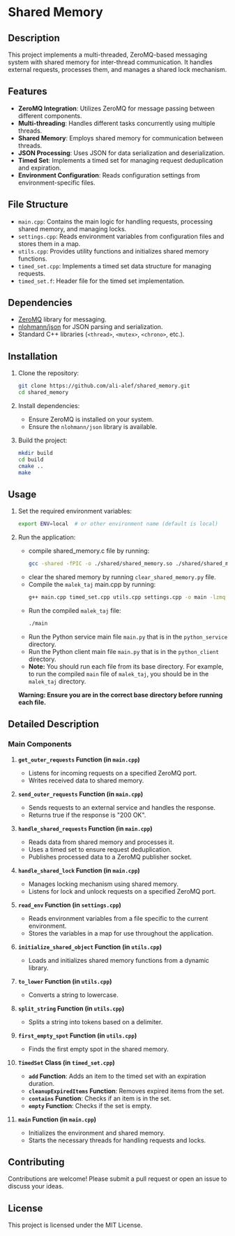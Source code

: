 # Shared Memory

## Description

This project implements a multi-threaded, ZeroMQ-based messaging system with shared memory for inter-thread communication. It handles external requests, processes them, and manages a shared lock mechanism.

## Features

- **ZeroMQ Integration**: Utilizes ZeroMQ for message passing between different components.
- **Multi-threading**: Handles different tasks concurrently using multiple threads.
- **Shared Memory**: Employs shared memory for communication between threads.
- **JSON Processing**: Uses JSON for data serialization and deserialization.
- **Timed Set**: Implements a timed set for managing request deduplication and expiration.
- **Environment Configuration**: Reads configuration settings from environment-specific files.

## File Structure

- `main.cpp`: Contains the main logic for handling requests, processing shared memory, and managing locks.
- `settings.cpp`: Reads environment variables from configuration files and stores them in a map.
- `utils.cpp`: Provides utility functions and initializes shared memory functions.
- `timed_set.cpp`: Implements a timed set data structure for managing requests.
- `timed_set.f`: Header file for the timed set implementation.

## Dependencies

- [ZeroMQ](https://zeromq.org/) library for messaging.
- [nlohmann/json](https://github.com/nlohmann/json) for JSON parsing and serialization.
- Standard C++ libraries (`<thread>`, `<mutex>`, `<chrono>`, etc.).

## Installation

1. Clone the repository:
   ```sh
   git clone https://github.com/ali-alef/shared_memory.git
   cd shared_memory
   ```

2. Install dependencies:
   - Ensure ZeroMQ is installed on your system.
   - Ensure the `nlohmann/json` library is available.

3. Build the project:
   ```sh
   mkdir build
   cd build
   cmake ..
   make
   ```

## Usage

1. Set the required environment variables:
   ```sh
   export ENV=local  # or other environment name (default is local)
   ```

2. Run the application:
   * compile shared_memory.c file by running:
       ```sh 
       gcc -shared -fPIC -o ./shared/shared_memory.so ./shared/shared_memory.c
       ```
   * clear the shared memory by running `clear_shared_memory.py` file.
   * Compile the `malek_taj` main.cpp by running:
     ```sh
     g++ main.cpp timed_set.cpp utils.cpp settings.cpp -o main -lzmq
     ```
   * Run the compiled `malek_taj` file:
     ```sh
     ./main
     ```
   * Run the Python service main file `main.py` that is in the `python_service` directory.
   * Run the Python client main file `main.py` that is in the `python_client` directory.
   * **Note:** You should run each file from its base directory. For example, to run the compiled `main` file of `malek_taj`, you should be in the `malek_taj` directory.

   **Warning: Ensure you are in the correct base directory before running each file.**
 

## Detailed Description

### Main Components

1. **`get_outer_requests` Function (in `main.cpp`)**
   - Listens for incoming requests on a specified ZeroMQ port.
   - Writes received data to shared memory.

2. **`send_outer_requests` Function (in `main.cpp`)**
   - Sends requests to an external service and handles the response.
   - Returns true if the response is "200 OK".

3. **`handle_shared_requests` Function (in `main.cpp`)**
   - Reads data from shared memory and processes it.
   - Uses a timed set to ensure request deduplication.
   - Publishes processed data to a ZeroMQ publisher socket.

4. **`handle_shared_lock` Function (in `main.cpp`)**
   - Manages locking mechanism using shared memory.
   - Listens for lock and unlock requests on a specified ZeroMQ port.

5. **`read_env` Function (in `settings.cpp`)**
   - Reads environment variables from a file specific to the current environment.
   - Stores the variables in a map for use throughout the application.

6. **`initialize_shared_object` Function (in `utils.cpp`)**
   - Loads and initializes shared memory functions from a dynamic library.

7. **`to_lower` Function (in `utils.cpp`)**
   - Converts a string to lowercase.

8. **`split_string` Function (in `utils.cpp`)**
   - Splits a string into tokens based on a delimiter.

9. **`first_empty_spot` Function (in `utils.cpp`)**
   - Finds the first empty spot in the shared memory.

10. **`TimedSet` Class (in `timed_set.cpp`)**
    - **`add` Function**: Adds an item to the timed set with an expiration duration.
    - **`cleanupExpiredItems` Function**: Removes expired items from the set.
    - **`contains` Function**: Checks if an item is in the set.
    - **`empty` Function**: Checks if the set is empty.

11. **`main` Function (in `main.cpp`)**
    - Initializes the environment and shared memory.
    - Starts the necessary threads for handling requests and locks.

## Contributing

Contributions are welcome! Please submit a pull request or open an issue to discuss your ideas.

## License

This project is licensed under the MIT License.
